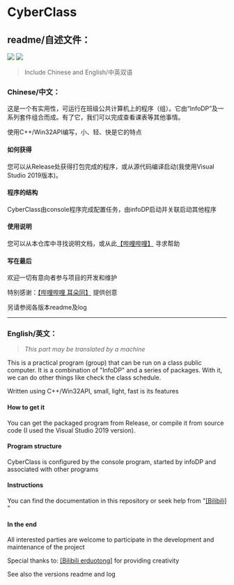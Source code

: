 # CyberClass

## readme/自述文件：

![](https://img.shields.io/badge/Language-C%2B%2B-blue?style=for-the-badge)
![](https://img.shields.io/badge/License-BSD3--Clause-green?style=for-the-badge)

> Include Chinese and English/中英双语

### Chinese/中文：

这是一个有实用性，可运行在班级公共计算机上的程序（组）。它由“InfoDP”及一系列套件组合而成。有了它，我们可以完成查看课表等其他事情。

使用C++/Win32API编写，小、轻、快是它的特点

#### 如何获得

您可以从Release处获得打包完成的程序，或从源代码编译启动(我使用Visual Studio 2019版本)。

#### 程序的结构

CyberClass由console程序完成配置任务，由infoDP启动并关联启动其他程序

#### 使用说明

您可以从本仓库中寻找说明文档，或从此[【哔哩哔哩】](https://m.bilibili.com/space/3493280968870105) 寻求帮助

#### 写在最后

欢迎一切有意向者参与项目的开发和维护

特别感谢：[【哔哩哔哩 耳朵同】](https://m.bilibili.com/space/1486177608) 提供创意

另请参阅各版本readme及log

---

### English/英文：

>*This part may be translated by a machine*

This is a practical program (group) that can be run on a class public computer. It is a combination of "InfoDP" and a series of packages. With it, we can do other things like check the class schedule.

Written using C++/Win32API, small, light, fast is its features

#### How to get it

You can get the packaged program from Release, or compile it from source code (I used the Visual Studio 2019 version).

#### Program structure

CyberClass is configured by the console program, started by infoDP and associated with other programs

#### Instructions

You can find the documentation in this repository or seek help from "[[Bilibili]](https://m.bilibili.com/space/3493280968870105) "

#### In the end

All interested parties are welcome to participate in the development and maintenance of the project

Special thanks to: [[Bilibili erduotong]](https://m.bilibili.com/space/1486177608) for providing creativity

See also the versions readme and log
